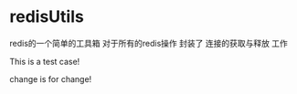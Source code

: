 # redisUtils
redis的一个简单的工具箱 对于所有的redis操作 封装了 连接的获取与释放 工作

This is a test case!

change is for change!



